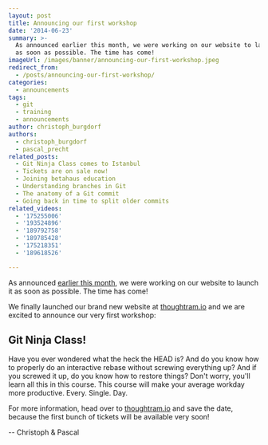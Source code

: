 ```yaml
---
layout: post
title: Announcing our first workshop
date: '2014-06-23'
summary: >-
  As announced earlier this month, we were working on our website to launch it
  as soon as possible. The time has come!
imageUrl: /images/banner/announcing-our-first-workshop.jpeg
redirect_from:
  - /posts/announcing-our-first-workshop/
categories:
  - announcements
tags:
  - git
  - training
  - announcements
author: christoph_burgdorf
authors:
  - christoph_burgdorf
  - pascal_precht
related_posts:
  - Git Ninja Class comes to Istanbul
  - Tickets are on sale now!
  - Joining betahaus education
  - Understanding branches in Git
  - The anatomy of a Git commit
  - Going back in time to split older commits
related_videos:
  - '175255006'
  - '193524896'
  - '189792758'
  - '189785428'
  - '175218351'
  - '189618526'

---
```


As announced [earlier this month](/posts/we-are-thoughtram), we were working on our website to launch it as soon as possible. The time has come!

We finally launched our brand new website at [thoughtram.io](http://thoughtram.io) and we are excited to announce our very first workshop: 

## Git Ninja Class!

Have you ever wondered what the heck the HEAD is? And do you know how to properly do an interactive rebase without screwing everything up? And if you screwed it up, do you know how to restore things? Don't worry, you'll learn all this in this course. This course will make your average workday more productive. Every. Single. Day.

For more information, head over to [thoughtram.io](http://thoughtram.io) and save the date, because the first bunch of tickets will be available very soon!

-- Christoph & Pascal
